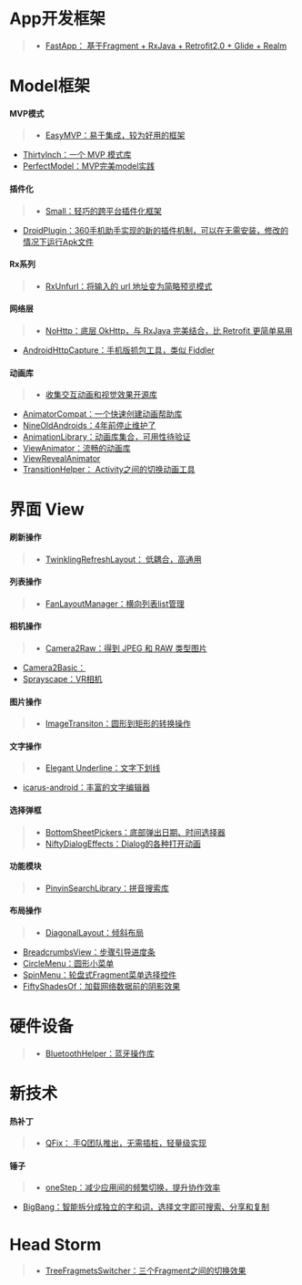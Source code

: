 # App开发框架
>- [FastApp： 基于Fragment + RxJava + Retrofit2.0 + Glide + Realm](https://github.com/closedevice/FastApp)

# Model框架

#### MVP模式
>- [EasyMVP：易于集成，较为好用的框架](https://github.com/6thsolution/EasyMVP)
- [ThirtyInch：一个 MVP 模式库](https://github.com/grandcentrix/ThirtyInch)
- [PerfectModel：MVP完美model实践](https://github.com/Bigmercu/PerfectModel)


#### 插件化
>- [Small：轻巧的跨平台插件化框架](https://github.com/mcxiaoke/Small)
- [DroidPlugin：360手机助手实现的新的插件机制，可以在无需安装，修改的情况下运行Apk文件](https://github.com/mcxiaoke/DroidPlugin)

#### Rx系列
>- [RxUnfurl：将输入的 url 地址变为简略预览模式](https://github.com/Schinizer/RxUnfurl)

#### 网络层
>- [NoHttp：底层 OkHttp，与 RxJava 完美结合，比 Retrofit 更简单易用](https://github.com/yanzhenjie/NoHttp)
- [AndroidHttpCapture：手机版抓包工具，类似 Fiddler](https://github.com/JZ-Darkal/AndroidHttpCapture)

#### 动画库
>- [收集交互动画和视觉效果开源库](http://www.open-open.com/lib/view/open1411443332703.html)
- [AnimatorCompat：一个快速创建动画帮助库](https://github.com/zzz40500/AnimatorCompat)
- [NineOldAndroids：4年前停止维护了](https://github.com/JakeWharton/NineOldAndroids)
- [AnimationLibrary：动画库集合，可用性待验证](https://github.com/xmh19936688/AnimationLibrary)
- [ViewAnimator：流畅的动画库](https://github.com/florent37/ViewAnimator)
- [ViewRevealAnimator](https://github.com/sephiroth74/ViewRevealAnimator)
- [TransitionHelper： Activity之间的切换动画工具](https://github.com/ImmortalZ/TransitionHelper)

# 界面 View
#### 刷新操作
>- [TwinklingRefreshLayout： 低耦合，高通用](https://github.com/lcodecorex/TwinklingRefreshLayout)

#### 列表操作
>- [FanLayoutManager：横向列表list管理](https://github.com/Cleveroad/FanLayoutManager)

#### 相机操作
>- [Camera2Raw：得到 JPEG 和 RAW 类型图片](https://github.com/googlesamples/android-Camera2Raw)
- [Camera2Basic：](https://github.com/googlesamples/android-Camera2Basic)
- [Sprayscape：VR相机](https://github.com/googlecreativelab/Sprayscape)

#### 图片操作
>- [ImageTransiton：圆形到矩形的转换操作](https://github.com/vikramkakkar/ImageTransition)

#### 文字操作
>- [Elegant Underline：文字下划线](https://github.com/romainguy/elegant-underline)
- [icarus-android：丰富的文字编辑器](https://github.com/mr5/icarus-android)

#### 选择弹框
>- [BottomSheetPickers：底部弹出日期、时间选择器](https://github.com/philliphsu/BottomSheetPickers)
>- [NiftyDialogEffects：Dialog的各种打开动画](https://github.com/sd6352051/NiftyDialogEffects)

#### 功能模块
>- [PinyinSearchLibrary：拼音搜索库](https://github.com/handsomezhou/PinyinSearchLibrary)

#### 布局操作
>- [DiagonalLayout：倾斜布局](https://github.com/florent37/DiagonalLayout)
- [BreadcrumbsView：步骤引导进度条](https://github.com/VictorAlbertos/BreadcrumbsView)
- [CircleMenu：圆形小菜单](https://github.com/Hitomis/CircleMenu)
- [SpinMenu：轮盘式Fragment菜单选择控件](https://github.com/Hitomis/SpinMenu)
- [FiftyShadesOf：加载网络数据前的阴影效果](https://github.com/florent37/FiftyShadesOf)

# 硬件设备
>- [BluetoothHelper：蓝牙操作库](https://github.com/a-voyager/BluetoothHelper/blob/master/README_zh.md)

# 新技术
#### 热补丁
>- [QFix： 手Q团队推出，无需插桩，轻量级实现](https://github.com/T-Group/QFix)

#### 锤子
>- [oneStep：减少应用间的频繁切换，提升协作效率](https://github.com/yy1300326388/OneStep)
- [BigBang：智能拆分成独立的字和词，选择文字即可搜索、分享和复制](https://github.com/baoyongzhang/BigBang)

# Head Storm
>- [TreeFragmetsSwitcher：三个Fragment之间的切换效果](https://github.com/Chaoba/ThreeFragmetsSwitcher)
